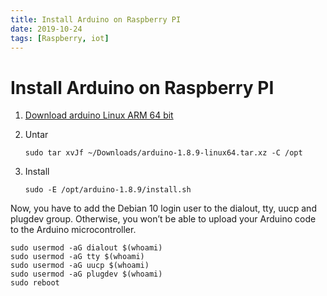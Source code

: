 ```yaml
---
title: Install Arduino on Raspberry PI
date: 2019-10-24
tags: [Raspberry, iot]
---
```



# Install Arduino on Raspberry PI

1. [Download arduino Linux ARM 64 bit](https://www.arduino.cc/en/Main/software)

2. Untar
   ```shell
   sudo tar xvJf ~/Downloads/arduino-1.8.9-linux64.tar.xz -C /opt
   ```
   
3. Install 
   ```shell
   sudo -E /opt/arduino-1.8.9/install.sh
   ```

Now, you have to add the Debian 10 login user to the dialout, tty, uucp and plugdev group.
Otherwise, you won’t be able to upload your Arduino code to the Arduino microcontroller.

```shell
sudo usermod -aG dialout $(whoami)
sudo usermod -aG tty $(whoami)
sudo usermod -aG uucp $(whoami)
sudo usermod -aG plugdev $(whoami)
sudo reboot
```